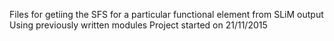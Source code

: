 Files for getiing the SFS for a particular functional element from SLiM output
Using previously written modules
Project started on 21/11/2015
